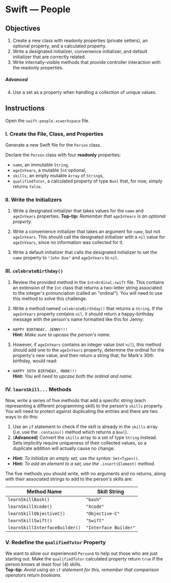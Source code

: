 # Swift — People

## Objectives

1. Create a new class with readonly properties (private setters), an optional property, and a calculated property.
2. Write a designated initializer, convenience initializer, and default initializer that are correctly related.
3. Write internally-visible methods that provide controller interaction with the readonly properties.

##### Advanced

4. Use a set as a property when handling a collection of unique values.

## Instructions

Open the `swift-people.xcworkspace` file. 

### I. Create the File, Class, and Properties

Generate a new Swift file for the `Person` class.

Declare the `Person` class with four **readonly** properties:

  * `name`, an immutable `String`,
  * `ageInYears`, a mutable `Int` optional,
  * `skills`, an empty mutable `Array` of `String`s,
  * `qualifiedTutor`, a calculated property of type `Bool` that, for now, simply returns `false`.

### II. Write the Initializers

1. Write a designated initializer that takes values for the `name` and `ageInYears` properties. **Top-tip:** *Remember that* `ageInYears` *is an optional property.*

2. Write a convenience initializer that takes an argument for `name`, but not `ageInYears`. This should call the designated initializer with a `nil` value for `ageInYears`, since no information was collected for it.

3. Write a default initializer that calls the designated initializer to set the `name` property to `"John Doe"` and `ageInYears` to `nil`.

### III. `celebrateBirthday()`

1. Review the provided method in the `Int+Ordinal.swift` file. This contains an extension of the `Int` class that returns a two-letter string associated to the integer's pronunciation (called an "ordinal"). You will need to use this method to solve this challenge.

2. Write a method named `celebrateBirthday()` that returns a `String`. If the `ageInYears` property contains `nil`, it should return a happy-birthday message with the person's name formatted like this for Jenny:
  * `HAPPY BIRTHDAY, JENNY!!!`  
  **Hint:** *Make sure to upcase the person's name.*
  
3. However, if `ageInYears` contains an integer value (not `nil`), this method should add one to the `ageInYears` property, determine the ordinal for the property's new value, and then return a string that, for Mark's 30th birthday, would read:
  * `HAPPY 30TH BIRTHDAY, MARK!!!`  
  **Hint:** *You will need to upcase both the ordinal and name.*

### IV. `learnSkill...` Methods

Now, write a series of five methods that add a specific string (each representing a different programming skill) to the person's `skills` property. You will need to protect against duplicating the entries and there are two ways to do this:

1. Use an `if` statement to check if the skill is already in the `skills` array (i.e. use the `.contains()` method which returns a `Bool`).
2. (**Advanced**) Convert the `skills` array to a set of type `String` instead. Sets implicitly require uniqueness of their collected values, so a duplicate addition will actually cause no change.
  * **Hint:** *To initialize an empty set, use the syntax:* `Set<Type>()`.  
  * **Hint:** *To add an element to a set, use the* `.insert(Element)` *method.*

The five methods you should write, with no arguments and no returns, along with their associated strings to add to the person's skills are:

Method Name              | Skill String
-------------------------|-------------
`learnSkillBash()`       | `"bash"`
`learnSkillXcode()`      | `"Xcode"`
`learnSkillObjectiveC()` | `"Objective-C"`
`learnSkillSwift()`      | `"Swift"`
`learnSkillInterfaceBuilder()` | `"Interface Builder"`

### V. Redefine the `qualifiedTutor` Property

We want to allow our experienced `Person`s to help out those who are just starting out. Make the `qualifiedTutor` calculated property return `true` if the person knows at least four (4) skills.  
**Top-tip:** *Avoid using an* `if` *statement for this, remember that comparison operators return booleans.*

